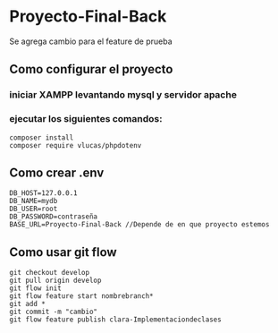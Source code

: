 ﻿# Proyecto-Final-Back
Se agrega cambio para el feature de prueba

## Como configurar el proyecto
### iniciar XAMPP levantando mysql y servidor apache
### ejecutar los siguientes comandos:
    composer install
    composer require vlucas/phpdotenv

## Como crear .env
    DB_HOST=127.0.0.1
    DB_NAME=mydb
    DB_USER=root
    DB_PASSWORD=contraseña
    BASE_URL=Proyecto-Final-Back //Depende de en que proyecto estemos
## Como usar git flow
    git checkout develop
    git pull origin develop
    git flow init
    git flow feature start nombrebranch*
    git add *
    git commit -m "cambio"
    git flow feature publish clara-Implementaciondeclases
